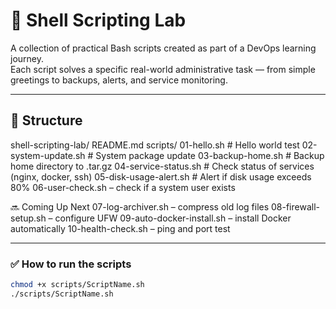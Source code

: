# 🐚 Shell Scripting Lab

A collection of practical Bash scripts created as part of a DevOps learning journey.  
Each script solves a specific real-world administrative task — from simple greetings to backups, alerts, and service monitoring.

---

## 📁 Structure
shell-scripting-lab/
README.md
scripts/
01-hello.sh              # Hello world test
02-system-update.sh      # System package update
03-backup-home.sh        # Backup home directory to .tar.gz
04-service-status.sh     # Check status of services (nginx, docker, ssh)
05-disk-usage-alert.sh   # Alert if disk usage exceeds 80%
06-user-check.sh – check if a system user exists

🔜 Coming Up Next
07-log-archiver.sh – compress old log files
08-firewall-setup.sh – configure UFW
09-auto-docker-install.sh – install Docker automatically
10-health-check.sh – ping and port test

---

### ✅ How to run the scripts

```bash
chmod +x scripts/ScriptName.sh
./scripts/ScriptName.sh